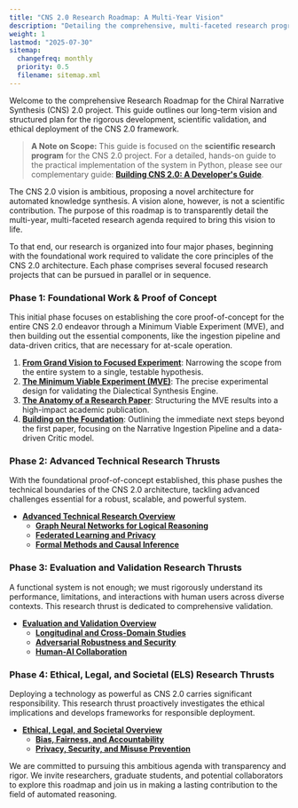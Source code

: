```yaml
---
title: "CNS 2.0 Research Roadmap: A Multi-Year Vision"
description: "Detailing the comprehensive, multi-faceted research program to develop, validate, and responsibly deploy the Chiral Narrative Synthesis framework."
weight: 1
lastmod: "2025-07-30"
sitemap:
  changefreq: monthly
  priority: 0.5
  filename: sitemap.xml
---
```


Welcome to the comprehensive Research Roadmap for the Chiral Narrative Synthesis (CNS) 2.0 project. This guide outlines our long-term vision and structured plan for the rigorous development, scientific validation, and ethical deployment of the CNS 2.0 framework.

> **A Note on Scope:** This guide is focused on the **scientific research program** for the CNS 2.0 project. For a detailed, hands-on guide to the practical implementation of the system in Python, please see our complementary guide: **[Building CNS 2.0: A Developer's Guide](/guides/building-cns-2.0-developers-guide/)**.

The CNS 2.0 vision is ambitious, proposing a novel architecture for automated knowledge synthesis. A vision alone, however, is not a scientific contribution. The purpose of this roadmap is to transparently detail the multi-year, multi-faceted research agenda required to bring this vision to life.

To that end, our research is organized into four major phases, beginning with the foundational work required to validate the core principles of the CNS 2.0 architecture. Each phase comprises several focused research projects that can be pursued in parallel or in sequence.

### Phase 1: Foundational Work & Proof of Concept

This initial phase focuses on establishing the core proof-of-concept for the entire CNS 2.0 endeavor through a Minimum Viable Experiment (MVE), and then building out the essential components, like the ingestion pipeline and data-driven critics, that are necessary for at-scale operation.

1.  **[From Grand Vision to Focused Experiment](/guides/cns-2.0-research-roadmap/chapter-1-vision-vs-experiment/)**: Narrowing the scope from the entire system to a single, testable hypothesis.
2.  **[The Minimum Viable Experiment (MVE)](/guides/cns-2.0-research-roadmap/chapter-2-minimum-viable-experiment/)**: The precise experimental design for validating the Dialectical Synthesis Engine.
3.  **[The Anatomy of a Research Paper](/guides/cns-2.0-research-roadmap/chapter-3-anatomy-of-a-paper/)**: Structuring the MVE results into a high-impact academic publication.
4.  **[Building on the Foundation](/guides/cns-2.0-research-roadmap/chapter-4-foundational-work/)**: Outlining the immediate next steps beyond the first paper, focusing on the Narrative Ingestion Pipeline and a data-driven Critic model.

### Phase 2: Advanced Technical Research Thrusts

With the foundational proof-of-concept established, this phase pushes the technical boundaries of the CNS 2.0 architecture, tackling advanced challenges essential for a robust, scalable, and powerful system.

-   **[Advanced Technical Research Overview](/guides/cns-2.0-research-roadmap/technical-research/)**
    -   **[Graph Neural Networks for Logical Reasoning](/guides/cns-2.0-research-roadmap/technical-research/1-gnn-for-logical-reasoning/)**
    -   **[Federated Learning and Privacy](/guides/cns-2.0-research-roadmap/technical-research/2-federated-learning-and-privacy/)**
    -   **[Formal Methods and Causal Inference](/guides/cns-2.0-research-roadmap/technical-research/3-formal-methods-and-causal-inference/)**

### Phase 3: Evaluation and Validation Research Thrusts

A functional system is not enough; we must rigorously understand its performance, limitations, and interactions with human users across diverse contexts. This research thrust is dedicated to comprehensive validation.

-   **[Evaluation and Validation Overview](/guides/cns-2.0-research-roadmap/evaluation-and-validation/)**
    -   **[Longitudinal and Cross-Domain Studies](/guides/cns-2.0-research-roadmap/evaluation-and-validation/1-longitudinal-and-cross-domain-studies/)**
    -   **[Adversarial Robustness and Security](/guides/cns-2.0-research-roadmap/evaluation-and-validation/2-adversarial-robustness-and-security/)**
    -   **[Human-AI Collaboration](/guides/cns-2.0-research-roadmap/evaluation-and-validation/3-human-ai-collaboration/)**

### Phase 4: Ethical, Legal, and Societal (ELS) Research Thrusts

Deploying a technology as powerful as CNS 2.0 carries significant responsibility. This research thrust proactively investigates the ethical implications and develops frameworks for responsible deployment.

-   **[Ethical, Legal, and Societal Overview](/guides/cns-2.0-research-roadmap/ethical-legal-and-societal/)**
    -   **[Bias, Fairness, and Accountability](/guides/cns-2.0-research-roadmap/ethical-legal-and-societal/1-bias-fairness-and-accountability/)**
    -   **[Privacy, Security, and Misuse Prevention](/guides/cns-2.0-research-roadmap/ethical-legal-and-societal/2-privacy-security-and-misuse-prevention/)**

We are committed to pursuing this ambitious agenda with transparency and rigor. We invite researchers, graduate students, and potential collaborators to explore this roadmap and join us in making a lasting contribution to the field of automated reasoning.

